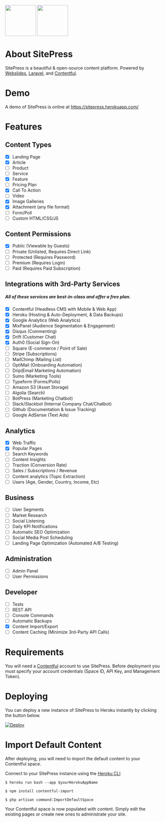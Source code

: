 <div><img src="https://images.contentful.com/x5o3atz1wqhm/2PWSbcsefYImQyMuqcIuGi/5efaa2c98a4819ef729885a7c3aa381c/App_Icon_2x.png" width="100">
<img src="http://www.luckyrabbit.info/images/lr-logo.png" width="100">
</div>

# About SitePress
SitePress is a beautiful &amp; open-source content platform. Powered by [Webslides](https://github.com/webslides/webslides/), [Laravel](https://laravel.com), and [Contentful](https://contentful.com).

# Demo
A demo of SitePress is online at https://sitepress.herokuapp.com/

# Features 

## Content Types
* [x] Landing Page
* [x] Article
* [ ] Product
* [ ] Service
* [x] Feature
* [ ] Pricing Plan
* [x] Call To Action
* [ ] Video
* [x] Image Galleries
* [x] Attachment (any file format)
* [ ] Form/Poll
* [ ] Custom HTML/CSS/JS

## Content Permissions
* [x] Public (Viewable by Guests)
* [ ] Private (Unlisted, Requires Direct Link)
* [ ] Protected (Requires Password)
* [ ] Premium (Requires Login)
* [ ] Paid (Requires Paid Subscription)

## Integrations with 3rd-Party Services
##### All of these services are best-in-class and offer a free plan.
* [x] Contentful (Headless CMS with Mobile & Web App)
* [x] Heroku (Hosting & Auto-Deployment, & Data Backups)
* [x] Google Analytics (Web Analytics)
* [x] MixPanel (Audience Segmentation & Engagement)
* [x] Disqus (Commenting)
* [x] Drift (Customer Chat)
* [x] Auth0 (Social Sign-On)
* [ ] Square (E-commerce / Point of Sale)
* [ ] Stripe (Subscriptions) 
* [ ] MailChimp (Mailing List)
* [ ] OptiMail (Onboarding Automation)
* [ ] Drip(Email Marketing Automation)
* [ ] Sumo (Marketing Tools)
* [ ] Typeform (Forms/Polls)
* [ ] Amazon S3 (Asset Storage)
* [ ] Algolia (Search)
* [ ] BotPress (Marketing Chatbot)
* [ ] Slack/Slackbot (Internal Company Chat/Chatbot)
* [ ] Github (Documentation & Issue Tracking)
* [ ] Google AdSense (Text Ads)
 
## Analytics
* [x] Web Traffic
* [x] Popular Pages
* [ ] Search Keywords
* [ ] Content Insights
* [ ] Traction (Conversion Rate)
* [ ] Sales / Subscriptions / Revenue
* [ ] Content analytics (Topic Extraction)
* [ ] Users (Age, Gender, Country, Income, Etc)

## Business
* [ ] User Segments
* [ ] Market Research
* [ ] Social Listening
* [ ] Daily KPI Notifications
* [ ] Automatic SEO Optimization
* [ ] Social Media Post Scheduling
* [ ] Landing Page Optimization (Automated A/B Testing)

## Administration
* [ ] Admin Panel
* [ ] User Permissions

## Developer
* [ ] Tests
* [ ] REST API
* [ ] Console Commands
* [ ] Automatic Backups
* [x] Content Import/Export
* [ ] Content Caching (Minimize 3rd-Party API Calls)

# Requirements
You will need a [Contentful](https://contentful.com) account to use SitePress. Before deployment you must specify your account credentials (Space ID, API Key, and Management Token).

# Deploying
You can deploy a new instance of SitePress to Heroku instantly by clicking the button below.

[![Deploy](https://www.herokucdn.com/deploy/button.svg)](https://heroku.com/deploy?template=https://github.com/luckyrabbitllc/SitePress)

# Import Default Content
After deploying, you will need to import the default content to your Contentful space. 

Connect to your SitePress instance using the [Heroku CLI](https://devcenter.heroku.com/articles/heroku-cli)

```
$ heroku run bash --app $yourHerokuAppName
```

```
$ npm install contentful-import
```

```
$ php artisan command:ImportDefaultSpace
```

Your Contentful space is now populated with content. Simply edit the existing pages or create new ones to administrate your site.